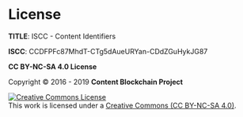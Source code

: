 # License

**TITLE**: ISCC - Content Identifiers

**ISCC**: CCDFPFc87MhdT-CTg5dAueURYan-CDdZGuHykJG87

**CC BY-NC-SA 4.0 License**

Copyright &copy; 2016 - 2019 **Content Blockchain Project**

<a rel="license" href="http://creativecommons.org/licenses/by-nc-sa/4.0/"><img alt="Creative Commons License" style="border-width:0" src="https://i.creativecommons.org/l/by-nc-sa/4.0/88x31.png" /></a><br />This work is licensed under a <a rel="license" href="http://creativecommons.org/licenses/by-nc-sa/4.0/">Creative Commons (CC BY-NC-SA 4.0)</a>.
